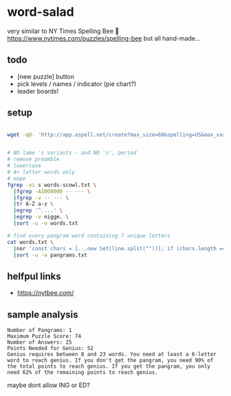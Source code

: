 # word-salad

very similar to NY Times Spelling Bee 🐝
https://www.nytimes.com/puzzles/spelling-bee
but all hand-made...

## todo
- [new puzzle] button
- pick levels / names / indicator (pie chart?)
- leader boards!

## setup
```bash

wget -qO- 'http://app.aspell.net/create?max_size=60&spelling=US&max_variant=0&diacritic=strip&download=wordlist&encoding=utf-8&format=inline' >| words-scowl.txt


# NO lame 's variants - and NO 's', period
# remove preamble
# lowercase
# 4+ letter words only
# nope
fgrep -vi s words-scowl.txt \
  |fgrep -A1000000 -- --- \
  |fgrep -v -- --- \
  |tr A-Z a-z \
  |egrep '^....' \
  |egrep -v nigge. \
  |sort -u -o words.txt

# find every pangram word containing 7 unique letters
cat words.txt \
  |nor 'const chars = [...new Set(line.split(""))]; if (chars.length === 7) log(line);' \
  |sort -u -o pangrams.txt
```

## helfpul links
- https://nytbee.com/

## sample analysis
```text
Number of Pangrams: 1
Maximum Puzzle Score: 74
Number of Answers: 25
Points Needed for Genius: 52
Genius requires between 8 and 23 words. You need at least a 6-letter word to reach genius. If you don't get the pangram, you need 90% of the total points to reach genius. If you get the pangram, you only need 62% of the remaining points to reach genius.
```
maybe dont allow ING or ED?
